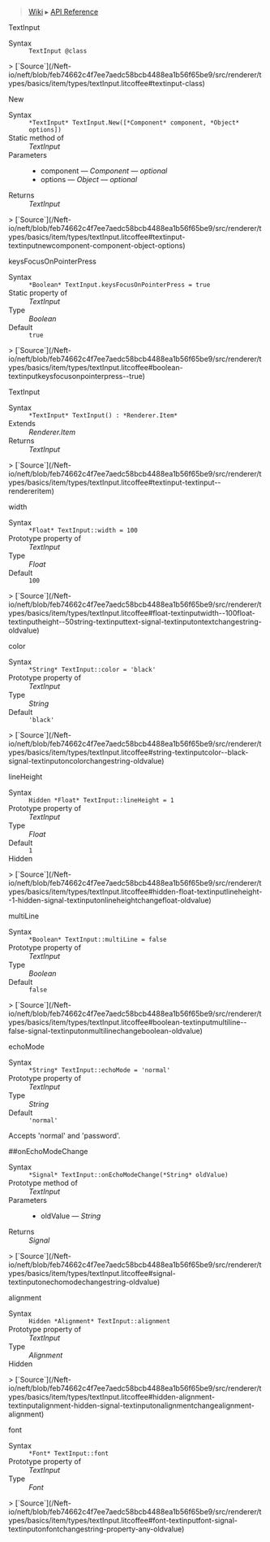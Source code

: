 > [Wiki](Home) ▸ [API Reference](API-Reference)

TextInput
<dl><dt>Syntax</dt><dd><code>TextInput @class</code></dd></dl>
> [`Source`](/Neft-io/neft/blob/feb74662c4f7ee7aedc58bcb4488ea1b56f65be9/src/renderer/types/basics/item/types/textInput.litcoffee#textinput-class)

New
<dl><dt>Syntax</dt><dd><code>&#x2A;TextInput&#x2A; TextInput.New([&#x2A;Component&#x2A; component, &#x2A;Object&#x2A; options])</code></dd><dt>Static method of</dt><dd><i>TextInput</i></dd><dt>Parameters</dt><dd><ul><li>component — <i>Component</i> — <i>optional</i></li><li>options — <i>Object</i> — <i>optional</i></li></ul></dd><dt>Returns</dt><dd><i>TextInput</i></dd></dl>
> [`Source`](/Neft-io/neft/blob/feb74662c4f7ee7aedc58bcb4488ea1b56f65be9/src/renderer/types/basics/item/types/textInput.litcoffee#textinput-textinputnewcomponent-component-object-options)

keysFocusOnPointerPress
<dl><dt>Syntax</dt><dd><code>&#x2A;Boolean&#x2A; TextInput.keysFocusOnPointerPress = true</code></dd><dt>Static property of</dt><dd><i>TextInput</i></dd><dt>Type</dt><dd><i>Boolean</i></dd><dt>Default</dt><dd><code>true</code></dd></dl>
> [`Source`](/Neft-io/neft/blob/feb74662c4f7ee7aedc58bcb4488ea1b56f65be9/src/renderer/types/basics/item/types/textInput.litcoffee#boolean-textinputkeysfocusonpointerpress--true)

TextInput
<dl><dt>Syntax</dt><dd><code>&#x2A;TextInput&#x2A; TextInput() : &#x2A;Renderer.Item&#x2A;</code></dd><dt>Extends</dt><dd><i>Renderer.Item</i></dd><dt>Returns</dt><dd><i>TextInput</i></dd></dl>
> [`Source`](/Neft-io/neft/blob/feb74662c4f7ee7aedc58bcb4488ea1b56f65be9/src/renderer/types/basics/item/types/textInput.litcoffee#textinput-textinput--rendereritem)

width
<dl><dt>Syntax</dt><dd><code>&#x2A;Float&#x2A; TextInput::width = 100</code></dd><dt>Prototype property of</dt><dd><i>TextInput</i></dd><dt>Type</dt><dd><i>Float</i></dd><dt>Default</dt><dd><code>100</code></dd></dl>
> [`Source`](/Neft-io/neft/blob/feb74662c4f7ee7aedc58bcb4488ea1b56f65be9/src/renderer/types/basics/item/types/textInput.litcoffee#float-textinputwidth--100float-textinputheight--50string-textinputtext-signal-textinputontextchangestring-oldvalue)

color
<dl><dt>Syntax</dt><dd><code>&#x2A;String&#x2A; TextInput::color = 'black'</code></dd><dt>Prototype property of</dt><dd><i>TextInput</i></dd><dt>Type</dt><dd><i>String</i></dd><dt>Default</dt><dd><code>'black'</code></dd></dl>
> [`Source`](/Neft-io/neft/blob/feb74662c4f7ee7aedc58bcb4488ea1b56f65be9/src/renderer/types/basics/item/types/textInput.litcoffee#string-textinputcolor--black-signal-textinputoncolorchangestring-oldvalue)

lineHeight
<dl><dt>Syntax</dt><dd><code>Hidden &#x2A;Float&#x2A; TextInput::lineHeight = 1</code></dd><dt>Prototype property of</dt><dd><i>TextInput</i></dd><dt>Type</dt><dd><i>Float</i></dd><dt>Default</dt><dd><code>1</code></dd><dt>Hidden</dt></dl>
> [`Source`](/Neft-io/neft/blob/feb74662c4f7ee7aedc58bcb4488ea1b56f65be9/src/renderer/types/basics/item/types/textInput.litcoffee#hidden-float-textinputlineheight--1-hidden-signal-textinputonlineheightchangefloat-oldvalue)

multiLine
<dl><dt>Syntax</dt><dd><code>&#x2A;Boolean&#x2A; TextInput::multiLine = false</code></dd><dt>Prototype property of</dt><dd><i>TextInput</i></dd><dt>Type</dt><dd><i>Boolean</i></dd><dt>Default</dt><dd><code>false</code></dd></dl>
> [`Source`](/Neft-io/neft/blob/feb74662c4f7ee7aedc58bcb4488ea1b56f65be9/src/renderer/types/basics/item/types/textInput.litcoffee#boolean-textinputmultiline--false-signal-textinputonmultilinechangeboolean-oldvalue)

echoMode
<dl><dt>Syntax</dt><dd><code>&#x2A;String&#x2A; TextInput::echoMode = 'normal'</code></dd><dt>Prototype property of</dt><dd><i>TextInput</i></dd><dt>Type</dt><dd><i>String</i></dd><dt>Default</dt><dd><code>'normal'</code></dd></dl>
Accepts 'normal' and 'password'.

##onEchoModeChange
<dl><dt>Syntax</dt><dd><code>&#x2A;Signal&#x2A; TextInput::onEchoModeChange(&#x2A;String&#x2A; oldValue)</code></dd><dt>Prototype method of</dt><dd><i>TextInput</i></dd><dt>Parameters</dt><dd><ul><li>oldValue — <i>String</i></li></ul></dd><dt>Returns</dt><dd><i>Signal</i></dd></dl>
> [`Source`](/Neft-io/neft/blob/feb74662c4f7ee7aedc58bcb4488ea1b56f65be9/src/renderer/types/basics/item/types/textInput.litcoffee#signal-textinputonechomodechangestring-oldvalue)

alignment
<dl><dt>Syntax</dt><dd><code>Hidden &#x2A;Alignment&#x2A; TextInput::alignment</code></dd><dt>Prototype property of</dt><dd><i>TextInput</i></dd><dt>Type</dt><dd><i>Alignment</i></dd><dt>Hidden</dt></dl>
> [`Source`](/Neft-io/neft/blob/feb74662c4f7ee7aedc58bcb4488ea1b56f65be9/src/renderer/types/basics/item/types/textInput.litcoffee#hidden-alignment-textinputalignment-hidden-signal-textinputonalignmentchangealignment-alignment)

font
<dl><dt>Syntax</dt><dd><code>&#x2A;Font&#x2A; TextInput::font</code></dd><dt>Prototype property of</dt><dd><i>TextInput</i></dd><dt>Type</dt><dd><i>Font</i></dd></dl>
> [`Source`](/Neft-io/neft/blob/feb74662c4f7ee7aedc58bcb4488ea1b56f65be9/src/renderer/types/basics/item/types/textInput.litcoffee#font-textinputfont-signal-textinputonfontchangestring-property-any-oldvalue)

